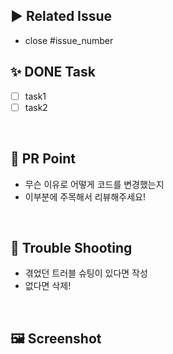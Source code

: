 <!-- PR의 제목은 "[페이지명] 구현내용 " 으로, 연결되는 이슈 제목과 동일하게 가져가시면 됩니다! -->

## ▶️ Related Issue

- close #issue_number

## ✨ DONE Task

- [ ] task1
- [ ] task2

<br />

## 💎 PR Point

- 무슨 이유로 어떻게 코드를 변경했는지
- 이부분에 주목해서 리뷰해주세요!

<br />

## 🧨 Trouble Shooting

- 겪었던 트러블 슈팅이 있다면 작성
- 없다면 삭제!

<br />

## 🖼️ Screenshot
